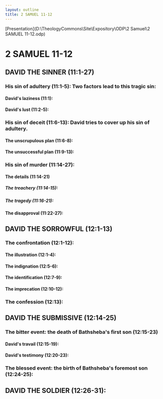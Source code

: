 ```yaml
---
layout: outline
title: 2 SAMUEL 11-12
---
```

[Presentation](D:\TheologyCommons\Site\Expository\ODP\2 Samuel\2 SAMUEL 11-12.odp)
# 2 SAMUEL 11-12
## DAVID THE SINNER (11:1-27) 
###  His sin of adultery (11:1-5): Two factors lead to this tragic sin: 
####  David\'s laziness (11:1): 
####  David\'s lust (11:2-5): 
###  His sin of deceit (11:6-13): David tries to cover up his sin of adultery. 
####  The unscrupulous plan (11:6-8): 
####  The unsuccessful plan (11:9-13): 
###  His sin of murder (11:14-27): 
####  The details (11:14-21) 
#####  The treachery (11:14-15): 
#####  The tragedy (11:16-21): 
####  The disapproval (11:22-27): 
## DAVID THE SORROWFUL (12:1-13) 
###  The confrontation (12:1-12): 
####  The illustration (12:1-4): 
####  The indignation (12:5-6): 
####  The identification (12:7-9): 
####  The imprecation (12:10-12): 
###  The confession (12:13): 
## DAVID THE SUBMISSIVE (12:14-25) 
###  The bitter event: the death of Bathsheba\'s first son (12:15-23) 
####  David\'s travail (12:15-19): 
####  David\'s testimony (12:20-23): 
###  The blessed event: the birth of Bathsheba\'s foremost son (12:24-25): 
## DAVID THE SOLDIER (12:26-31): 
